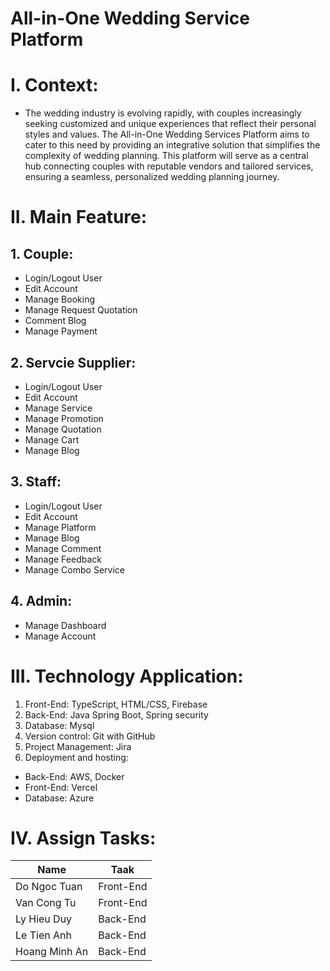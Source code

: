 # All-in-One Wedding Service Platform
# I. Context:
- The wedding industry is evolving rapidly, with couples increasingly seeking customized and unique experiences that reflect their personal styles and values. The All-in-One Wedding Services Platform aims to cater to this need by providing an integrative solution that simplifies the complexity of wedding planning. This platform will serve as a central hub connecting couples with reputable vendors and tailored services, ensuring a seamless, personalized wedding planning journey.
# II. Main Feature:
## 1. Couple:
- Login/Logout User
- Edit Account
- Manage Booking
- Manage Request Quotation
- Comment Blog
- Manage Payment
## 2. Servcie Supplier:
- Login/Logout User
- Edit Account
- Manage Service
- Manage Promotion
- Manage Quotation
- Manage Cart
- Manage Blog
## 3. Staff:
- Login/Logout User
- Edit Account
- Manage Platform
- Manage Blog
- Manage Comment
- Manage Feedback
- Manage Combo Service
## 4. Admin:
- Manage Dashboard
- Manage Account
# III. Technology Application:
1. Front-End: TypeScript, HTML/CSS, Firebase
2. Back-End: Java Spring Boot, Spring security
3. Database: Mysql
4. Version control: Git with GitHub
5. Project Management: Jira
6. Deployment and hosting:
- Back-End: AWS, Docker
- Front-End: Vercel
- Database: Azure
# IV. Assign Tasks:
|Name   |Taak   |
|---|---|
|Do Ngoc Tuan    |Front-End   |
|Van Cong Tu    |Front-End   |
|Ly Hieu Duy    |Back-End   |
|Le Tien Anh    |Back-End   |
|Hoang Minh An    |Back-End   |